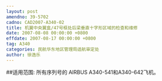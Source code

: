 ```yaml
---
layout: post
amendno: 39-5702
cadno: CAD2007-A340-02
title: 机翼中央翼盒/47号框处后梁垂直十字形区域的检查和维修
date: 2007-08-08 00:00:00 +0800
effdate: 2007-08-17 00:00:00 +0800
tag: A340
categories: 民航华东地区管理局适航审定处
author: 徐逸乐
---
```


##适用范围:
所有序列号的 AIRBUS A340-541和A340-642飞机。

